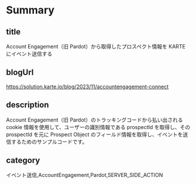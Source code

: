 # Summary
## title
Account Engagement（旧 Pardot）から取得したプロスペクト情報を KARTE にイベント送信する

## blogUrl
https://solution.karte.io/blog/2023/11/accountengagement-connect

## description
Account Engagement（旧 Pardot）のトラッキングコードから払い出される cookie 情報を使用して、ユーザーの識別情報である prospectId を取得し、その prospectId を元に Prospect Object のフィールド情報を取得し、イベントを送信するためのサンプルコードです。

## category
イベント送信,AccountEngagement,Pardot,SERVER_SIDE_ACTION
